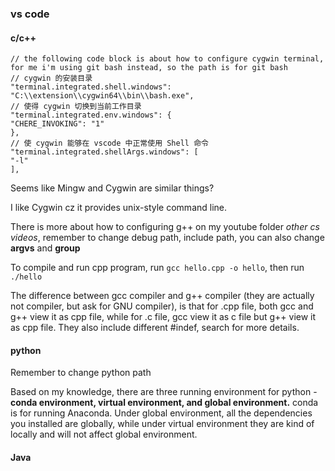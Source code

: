 ### vs code

#### c/c++

```
// the following code block is about how to configure cygwin terminal, for me i'm using git bash instead, so the path is for git bash
// cygwin 的安装目录
"terminal.integrated.shell.windows": "C:\\extension\\cygwin64\\bin\\bash.exe",
// 使得 cygwin 切换到当前工作目录
"terminal.integrated.env.windows": {
"CHERE_INVOKING": "1"
},
// 使 cygwin 能够在 vscode 中正常使用 Shell 命令
"terminal.integrated.shellArgs.windows": [
"-l"
],
```

Seems like Mingw and Cygwin are similar things?

I like Cygwin cz it provides unix-style command line. 

There is more about how to configuring g++ on my youtube folder *other cs videos*, remember to change debug path, include path, you can also change **argvs** and **group**

To compile and run cpp program, run ```gcc hello.cpp -o hello```, then run ```./hello```

The difference between gcc compiler and g++ compiler (they are actually not compiler, but ask for GNU compiler), is that for .cpp file, both gcc and g++ view it as cpp file, while for .c file,  gcc view it as c file but g++ view it as cpp file. They also include different #indef, search for more details. 



 #### python

Remember to change python path

Based on my knowledge, there are three running environment for python - **conda environment, virtual environment, and global environment.** conda is for running Anaconda. Under global environment, all the dependencies you installed are globally, while under virtual environment they are kind of locally and will not affect global environment. 



#### Java





